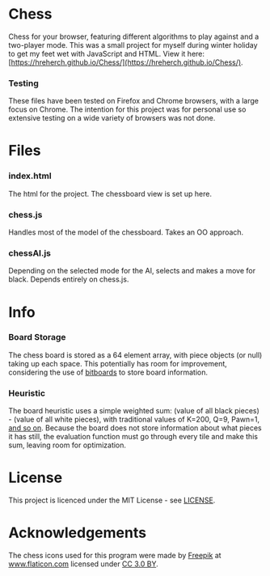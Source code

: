 # Chess

Chess for your browser, featuring different algorithms to play against and a two-player mode. This was a small project for myself during winter holiday to get my feet wet with JavaScript and HTML. View it here: [https://hreherch.github.io/Chess/](https://hreherch.github.io/Chess/).

### Testing

These files have been tested on Firefox and Chrome browsers, with a large focus on Chrome. The intention for this project was for personal use so extensive testing on a wide variety of browsers was not done. 

# Files 

### index.html

The html for the project. The chessboard view is set up here.

### chess.js

Handles most of the model of the chessboard. Takes an OO approach.

### chessAI.js

Depending on the selected mode for the AI, selects and makes a move for black. Depends entirely on chess.js.

# Info

### Board Storage

The chess board is stored as a 64 element array, with piece objects (or null) taking up each space. This potentially has room for improvement, considering the use of [bitboards](https://en.wikipedia.org/wiki/Board_representation_(chess)#Bitboard) to store board information.

### Heuristic

The board heuristic uses a simple weighted sum: (value of all black pieces) - (value of all white pieces), with traditional values of K=200, Q=9, Pawn=1, [and so on](http://www.gamecolony.com/chesspieces.html). Because the board does not store information about what pieces it has still, the evaluation function must go through every tile and make this sum, leaving room for optimization. 

# License

This project is licenced under the MIT License - see [LICENSE](LICENSE).

# Acknowledgements

The chess icons used for this program were made by [Freepik](http://www.flaticon.com/authors/freepik) at www.flaticon.com licensed under [CC 3.0 BY](http://creativecommons.org/licenses/by/3.0/).

